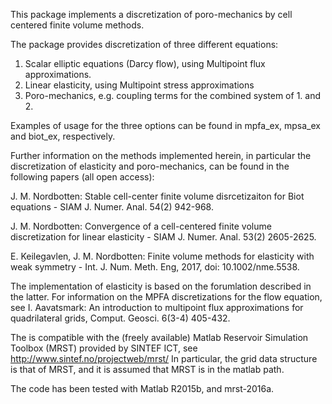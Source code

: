 This package implements a discretization of poro-mechanics by cell centered 
finite volume methods. 

The package provides discretization of three different equations:
   1. Scalar elliptic equations (Darcy flow), using Multipoint flux approximations. 
   2. Linear elasticity, using Multipoint stress approximations
   3. Poro-mechanics, e.g. coupling terms for the combined system of 1. and 2.

Examples of usage for the three options can be found in mpfa_ex, mpsa_ex and biot_ex, respectively.

Further information on the methods implemented herein, in particular the discretization of elasticity and poro-mechanics, can be found in the following papers (all open access):

J. M. Nordbotten: Stable cell-center finite volume disrcetizaiton for
   Biot equations - SIAM J. Numer. Anal. 54(2) 942-968.

J. M. Nordbotten: Convergence of a cell-centered finite volume discretization 
   for linear elasticity - SIAM J. Numer. Anal. 53(2) 2605-2625.

E. Keilegavlen, J. M. Nordbotten: Finite volume methods for elasticity with weak
   symmetry - Int. J. Num. Meth. Eng, 2017, doi: 10.1002/nme.5538.
   
The implementation of elasticity is based on the forumlation described in the latter. 
For information on the MPFA discretizations for the flow equation, see 
   I. Aavatsmark: An introduction to multipoint flux approximations for quadrilateral grids, Comput. Geosci. 6(3-4) 405-432.

The is compatible with the (freely available) Matlab Reservoir Simulation
Toolbox (MRST) provided by SINTEF ICT, see http://www.sintef.no/projectweb/mrst/
In particular, the grid data structure is that of MRST, and it is assumed that 
MRST is in the matlab path. 

The code has been tested with Matlab R2015b, and mrst-2016a.
